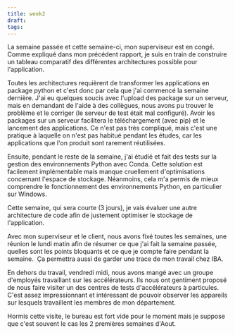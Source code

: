```yaml
---
title: week2
draft: 
tags:
---
```


La semaine passée et cette semaine-ci, mon superviseur est en congé. Comme expliqué dans mon précédent rapport, je suis en train de construire un tableau comparatif des différentes architectures possible pour l'application.   
  
Toutes les architectures requièrent de transformer les applications en package python et c'est donc par cela que j'ai commencé la semaine dernière. J'ai eu quelques soucis avec l'upload des package sur un serveur, mais en demandant de l'aide à des collègues, nous avons pu trouver le problème et le corriger (le serveur de test était mal configuré). Avoir les packages sur un serveur facilitera le téléchargement (avec pip) et le lancement des applications. Ce n'est pas très compliqué, mais c'est une pratique à laquelle on n'est pas habitué pendant les études, car les applications que l'on produit sont rarement réutilisées.



Ensuite, pendant le reste de la semaine, j'ai étudié et fait des tests sur la gestion des environnements Python avec Conda. Cette solution est facilement implémentable mais manque cruellement d'optimisations concernant l'espace de stockage. Néanmoins, cela m'a permis de mieux comprendre le fonctionnement des environnements Python, en particulier sur Windows.

  

Cette semaine, qui sera courte (3 jours), je vais évaluer une autre architecture de code afin de justement optimiser le stockage de l'application. 

  

Avec mon superviseur et le client, nous avons fixé toutes les semaines, une réunion le lundi matin afin de résumer ce que j'ai fait la semaine passée, quelles sont les points bloquants et ce que je compte faire pendant la semaine.  Ça permettra aussi de garder une trace de mon travail chez IBA.

  

En dehors du travail, vendredi midi, nous avons mangé avec un groupe d'employés travaillant sur les accélérateurs. Ils nous ont gentiment proposé de nous faire visiter un des centres de tests d'accélérateurs à particules. C'est assez impressionnant et intéressant de pouvoir observer les appareils sur lesquels travaillent les membres de mon département.

  

Hormis cette visite, le bureau est fort vide pour le moment mais je suppose que c'est souvent le cas les 2 premières semaines d'Aout.